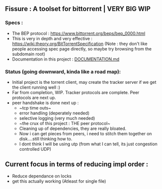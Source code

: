 ## Fissure : A toolset for bittorrent | VERY BIG WIP

### Specs : 
- The BEP protocol : https://www.bittorrent.org/beps/bep_0000.html
- This is very in depth and very effective : https://wiki.theory.org/BitTorrentSpecification (Note : they don't like people accessing spec page directly, so maybe try browsing from the subdomain root)
- Documentation in this project : [DOCUMENTATION.md](./DOCUMENTATION.md)
 

### Status (going downward, kinda like a road map): 
- Initial project is the torrent client, may create the tracker server if we get the client running well :)
- Far from completion, WIP. Tracker protocols are complete. Peer protocols are next up.
- peer handshake is done next up : 
    - ~tcp time outs~ 
    - error handling (deperately needed)
    - selective logging (very much needed)
    - ~the crux of this project : THE peer protocol~
    - Cleaning up of dependencies, they are really bloated.
    - Now i can get pieces from peers, i need to stitch them together on disk....still thinking how to.
    - I dont think I will be using utp (from what I can tell, its just congestion controlled UDP)

## Current focus in terms of reducing impl order :  

- Reduce dependance on locks
- get this actually working (Atleast for single file)
